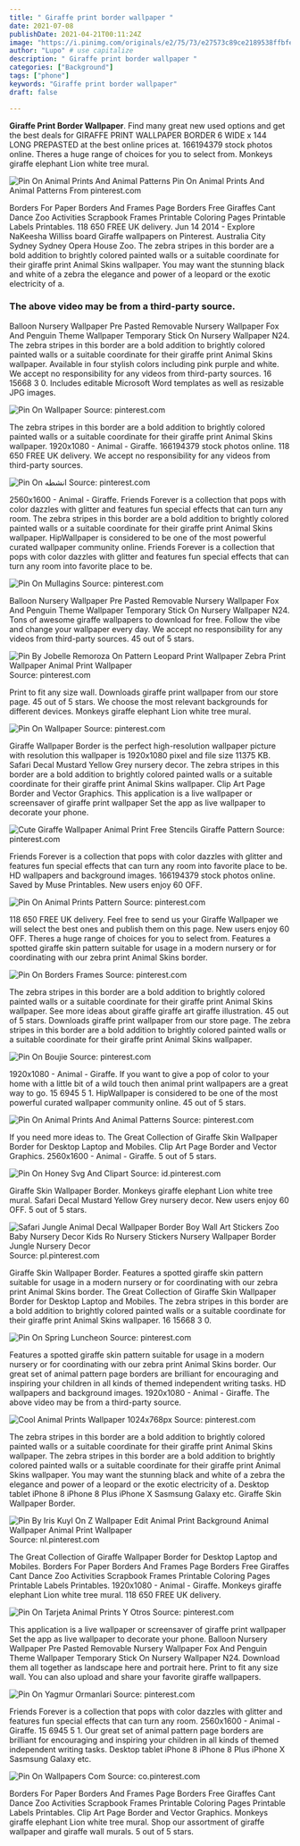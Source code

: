 ```yaml
---
title: " Giraffe print border wallpaper "
date: 2021-07-08
publishDate: 2021-04-21T00:11:24Z
image: "https://i.pinimg.com/originals/e2/75/73/e27573c89ce2189538ffbfefbd249836.jpg"
author: "Lupo" # use capitalize
description: " Giraffe print border wallpaper "
categories: ["Background"]
tags: ["phone"]
keywords: "Giraffe print border wallpaper"
draft: false

---
```



**Giraffe Print Border Wallpaper**. Find many great new used options and get the best deals for GIRAFFE PRINT WALLPAPER BORDER 6 WIDE x 144 LONG PREPASTED at the best online prices at. 166194379 stock photos online. Theres a huge range of choices for you to select from. Monkeys giraffe elephant Lion white tree mural.

![Pin On Animal Prints And Animal Patterns](https://i.pinimg.com/736x/f0/5e/01/f05e01ab10350dfe0e3d36e4f8eb89bb.jpg "Pin On Animal Prints And Animal Patterns")
Pin On Animal Prints And Animal Patterns From pinterest.com


Borders For Paper Borders And Frames Page Borders Free Giraffes Cant Dance Zoo Activities Scrapbook Frames Printable Coloring Pages Printable Labels Printables. 118 650 FREE UK delivery. Jun 14 2014 - Explore NaKeesha Williss board Giraffe wallpapers on Pinterest. Australia City Sydney Sydney Opera House Zoo. The zebra stripes in this border are a bold addition to brightly colored painted walls or a suitable coordinate for their giraffe print Animal Skins wallpaper. You may want the stunning black and white of a zebra the elegance and power of a leopard or the exotic electricity of a.

### The above video may be from a third-party source.

Balloon Nursery Wallpaper Pre Pasted Removable Nursery Wallpaper Fox And Penguin Theme Wallpaper Temporary Stick On Nursery Wallpaper N24. The zebra stripes in this border are a bold addition to brightly colored painted walls or a suitable coordinate for their giraffe print Animal Skins wallpaper. Available in four stylish colors including pink purple and white. We accept no responsibility for any videos from third-party sources. 16 15668 3 0. Includes editable Microsoft Word templates as well as resizable JPG images.


![Pin On Wallpaper](https://i.pinimg.com/originals/98/3d/b6/983db657cef2c7e4a96962dba3b3651d.jpg "Pin On Wallpaper")
Source: pinterest.com

The zebra stripes in this border are a bold addition to brightly colored painted walls or a suitable coordinate for their giraffe print Animal Skins wallpaper. 1920x1080 - Animal - Giraffe. 166194379 stock photos online. 118 650 FREE UK delivery. We accept no responsibility for any videos from third-party sources.

![Pin On انشطه](https://i.pinimg.com/originals/7e/64/fc/7e64fcf7aa36aa4718d168dbce89c65a.jpg "Pin On انشطه")
Source: pinterest.com

2560x1600 - Animal - Giraffe. Friends Forever is a collection that pops with color dazzles with glitter and features fun special effects that can turn any room. The zebra stripes in this border are a bold addition to brightly colored painted walls or a suitable coordinate for their giraffe print Animal Skins wallpaper. HipWallpaper is considered to be one of the most powerful curated wallpaper community online. Friends Forever is a collection that pops with color dazzles with glitter and features fun special effects that can turn any room into favorite place to be.

![Pin On Mullagins](https://i.pinimg.com/originals/0b/66/0c/0b660c0e45303c692e77245379fd0345.jpg "Pin On Mullagins")
Source: pinterest.com

Balloon Nursery Wallpaper Pre Pasted Removable Nursery Wallpaper Fox And Penguin Theme Wallpaper Temporary Stick On Nursery Wallpaper N24. Tons of awesome giraffe wallpapers to download for free. Follow the vibe and change your wallpaper every day. We accept no responsibility for any videos from third-party sources. 45 out of 5 stars.

![Pin By Jobelle Remoroza On Pattern Leopard Print Wallpaper Zebra Print Wallpaper Animal Print Wallpaper](https://i.pinimg.com/originals/72/d3/a6/72d3a6b01312b513094b68ca37d31293.jpg "Pin By Jobelle Remoroza On Pattern Leopard Print Wallpaper Zebra Print Wallpaper Animal Print Wallpaper")
Source: pinterest.com

Print to fit any size wall. Downloads giraffe print wallpaper from our store page. 45 out of 5 stars. We choose the most relevant backgrounds for different devices. Monkeys giraffe elephant Lion white tree mural.

![Pin On Wallpaper](https://i.pinimg.com/originals/b8/fc/81/b8fc810948b5657f7fbe3bd8f8e9309d.jpg "Pin On Wallpaper")
Source: pinterest.com

Giraffe Wallpaper Border is the perfect high-resolution wallpaper picture with resolution this wallpaper is 1920x1080 pixel and file size 11375 KB. Safari Decal Mustard Yellow Grey nursery decor. The zebra stripes in this border are a bold addition to brightly colored painted walls or a suitable coordinate for their giraffe print Animal Skins wallpaper. Clip Art Page Border and Vector Graphics. This application is a live wallpaper or screensaver of giraffe print wallpaper Set the app as live wallpaper to decorate your phone.

![Cute Giraffe Wallpaper Animal Print Free Stencils Giraffe Pattern](https://i.pinimg.com/originals/10/ab/37/10ab37e47f64afac89be1c0a38cfd91a.jpg "Cute Giraffe Wallpaper Animal Print Free Stencils Giraffe Pattern")
Source: pinterest.com

Friends Forever is a collection that pops with color dazzles with glitter and features fun special effects that can turn any room into favorite place to be. HD wallpapers and background images. 166194379 stock photos online. Saved by Muse Printables. New users enjoy 60 OFF.

![Pin On Animal Prints Pattern](https://i.pinimg.com/originals/14/42/ef/1442ef1d8484cf0e0ed6178b2f4f2a10.jpg "Pin On Animal Prints Pattern")
Source: pinterest.com

118 650 FREE UK delivery. Feel free to send us your Giraffe Wallpaper we will select the best ones and publish them on this page. New users enjoy 60 OFF. Theres a huge range of choices for you to select from. Features a spotted giraffe skin pattern suitable for usage in a modern nursery or for coordinating with our zebra print Animal Skins border.

![Pin On Borders Frames](https://i.pinimg.com/originals/bd/d0/f3/bdd0f3a8587365f517c28c44bc841487.png "Pin On Borders Frames")
Source: pinterest.com

The zebra stripes in this border are a bold addition to brightly colored painted walls or a suitable coordinate for their giraffe print Animal Skins wallpaper. See more ideas about giraffe giraffe art giraffe illustration. 45 out of 5 stars. Downloads giraffe print wallpaper from our store page. The zebra stripes in this border are a bold addition to brightly colored painted walls or a suitable coordinate for their giraffe print Animal Skins wallpaper.

![Pin On Boujie](https://i.pinimg.com/originals/e5/ec/e9/e5ece90067a68d44a9d747bc70531e9a.jpg "Pin On Boujie")
Source: pinterest.com

1920x1080 - Animal - Giraffe. If you want to give a pop of color to your home with a little bit of a wild touch then animal print wallpapers are a great way to go. 15 6945 5 1. HipWallpaper is considered to be one of the most powerful curated wallpaper community online. 45 out of 5 stars.

![Pin On Animal Prints And Animal Patterns](https://i.pinimg.com/736x/f0/5e/01/f05e01ab10350dfe0e3d36e4f8eb89bb.jpg "Pin On Animal Prints And Animal Patterns")
Source: pinterest.com

If you need more ideas to. The Great Collection of Giraffe Skin Wallpaper Border for Desktop Laptop and Mobiles. Clip Art Page Border and Vector Graphics. 2560x1600 - Animal - Giraffe. 5 out of 5 stars.

![Pin On Honey Svg And Clipart](https://i.pinimg.com/originals/73/c0/fe/73c0fe4589a4f52e5495654de948eef1.jpg "Pin On Honey Svg And Clipart")
Source: id.pinterest.com

Giraffe Skin Wallpaper Border. Monkeys giraffe elephant Lion white tree mural. Safari Decal Mustard Yellow Grey nursery decor. New users enjoy 60 OFF. 5 out of 5 stars.

![Safari Jungle Animal Decal Wallpaper Border Boy Wall Art Stickers Zoo Baby Nursery Decor Kids Ro Nursery Stickers Nursery Wallpaper Border Jungle Nursery Decor](https://i.pinimg.com/originals/38/38/6e/38386e4a1391e741ef7793b7e952212c.jpg "Safari Jungle Animal Decal Wallpaper Border Boy Wall Art Stickers Zoo Baby Nursery Decor Kids Ro Nursery Stickers Nursery Wallpaper Border Jungle Nursery Decor")
Source: pl.pinterest.com

Giraffe Skin Wallpaper Border. Features a spotted giraffe skin pattern suitable for usage in a modern nursery or for coordinating with our zebra print Animal Skins border. The Great Collection of Giraffe Skin Wallpaper Border for Desktop Laptop and Mobiles. The zebra stripes in this border are a bold addition to brightly colored painted walls or a suitable coordinate for their giraffe print Animal Skins wallpaper. 16 15668 3 0.

![Pin On Spring Luncheon](https://i.pinimg.com/originals/34/6a/a2/346aa2342dd7d3159be7fdb6ba47f37a.jpg "Pin On Spring Luncheon")
Source: pinterest.com

Features a spotted giraffe skin pattern suitable for usage in a modern nursery or for coordinating with our zebra print Animal Skins border. Our great set of animal pattern page borders are brilliant for encouraging and inspiring your children in all kinds of themed independent writing tasks. HD wallpapers and background images. 1920x1080 - Animal - Giraffe. The above video may be from a third-party source.

![Cool Animal Prints Wallpaper 1024x768px](https://i.pinimg.com/originals/f7/45/77/f745779b00ef8c3f66f5abf8f63294b3.jpg "Cool Animal Prints Wallpaper 1024x768px")
Source: pinterest.com

The zebra stripes in this border are a bold addition to brightly colored painted walls or a suitable coordinate for their giraffe print Animal Skins wallpaper. The zebra stripes in this border are a bold addition to brightly colored painted walls or a suitable coordinate for their giraffe print Animal Skins wallpaper. You may want the stunning black and white of a zebra the elegance and power of a leopard or the exotic electricity of a. Desktop tablet iPhone 8 iPhone 8 Plus iPhone X Sasmsung Galaxy etc. Giraffe Skin Wallpaper Border.

![Pin By Iris Kuyl On Z Wallpaper Edit Animal Print Background Animal Wallpaper Animal Print Wallpaper](https://i.pinimg.com/originals/9d/08/7e/9d087eeb1c72f5b06ae6d5ec829c6dcd.jpg "Pin By Iris Kuyl On Z Wallpaper Edit Animal Print Background Animal Wallpaper Animal Print Wallpaper")
Source: nl.pinterest.com

The Great Collection of Giraffe Wallpaper Border for Desktop Laptop and Mobiles. Borders For Paper Borders And Frames Page Borders Free Giraffes Cant Dance Zoo Activities Scrapbook Frames Printable Coloring Pages Printable Labels Printables. 1920x1080 - Animal - Giraffe. Monkeys giraffe elephant Lion white tree mural. 118 650 FREE UK delivery.

![Pin On Tarjeta Animal Prints Y Otros](https://i.pinimg.com/originals/48/8c/5b/488c5bdd4570f030208a7bab16e75286.gif "Pin On Tarjeta Animal Prints Y Otros")
Source: pinterest.com

This application is a live wallpaper or screensaver of giraffe print wallpaper Set the app as live wallpaper to decorate your phone. Balloon Nursery Wallpaper Pre Pasted Removable Nursery Wallpaper Fox And Penguin Theme Wallpaper Temporary Stick On Nursery Wallpaper N24. Download them all together as landscape here and portrait here. Print to fit any size wall. You can also upload and share your favorite giraffe wallpapers.

![Pin On Yagmur Ormanlari](https://i.pinimg.com/736x/74/f4/dc/74f4dc0c5402c002af55f12d5076d9db.jpg "Pin On Yagmur Ormanlari")
Source: pinterest.com

Friends Forever is a collection that pops with color dazzles with glitter and features fun special effects that can turn any room. 2560x1600 - Animal - Giraffe. 15 6945 5 1. Our great set of animal pattern page borders are brilliant for encouraging and inspiring your children in all kinds of themed independent writing tasks. Desktop tablet iPhone 8 iPhone 8 Plus iPhone X Sasmsung Galaxy etc.

![Pin On Wallpapers Com](https://i.pinimg.com/originals/e2/75/73/e27573c89ce2189538ffbfefbd249836.jpg "Pin On Wallpapers Com")
Source: co.pinterest.com

Borders For Paper Borders And Frames Page Borders Free Giraffes Cant Dance Zoo Activities Scrapbook Frames Printable Coloring Pages Printable Labels Printables. Clip Art Page Border and Vector Graphics. Monkeys giraffe elephant Lion white tree mural. Shop our assortment of giraffe wallpaper and giraffe wall murals. 5 out of 5 stars.

